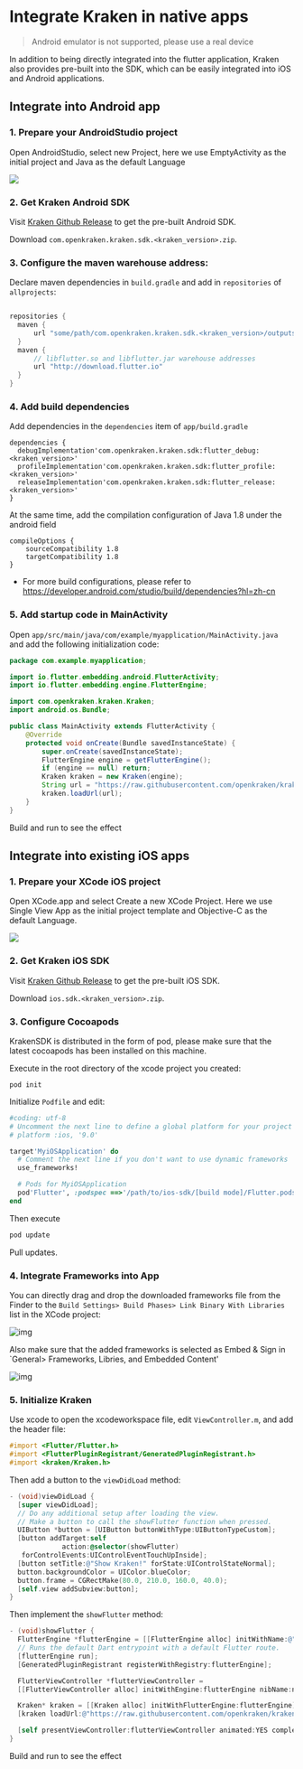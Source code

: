 # Integrate Kraken in native apps

> Android emulator is not supported, please use a real device

In addition to being directly integrated into the flutter application, Kraken also provides pre-built into the SDK, which can be easily integrated into iOS and Android applications.

## Integrate into Android app

### 1. Prepare your AndroidStudio project

Open AndroidStudio, select new Project, here we use EmptyActivity as the initial project and Java as the default Language

<img src="https://gw.alicdn.com/tfs/TB1cmU.0oY1gK0jSZFMXXaWcVXa-1500-989.png" style="max-width: 600px" />

### 2. Get Kraken Android SDK

Visit [Kraken Github Release](https://github.com/openkraken/kraken/releases) to get the pre-built Android SDK.

Download `com.openkraken.kraken.sdk.<kraken_version>.zip`.

### 3. Configure the maven warehouse address:

Declare maven dependencies in `build.gradle` and add in `repositories` of `allprojects`:

```gradle

repositories {
  maven {
      url "some/path/com.openkraken.kraken.sdk.<kraken_version>/outputs/repo"
  }
  maven {
      // libflutter.so and libflutter.jar warehouse addresses
      url "http://download.flutter.io"
  }
}
```

### 4. Add build dependencies

Add dependencies in the `dependencies` item of `app/build.gradle`

```
dependencies {
  debugImplementation'com.openkraken.kraken.sdk:flutter_debug:<kraken_version>'
  profileImplementation'com.openkraken.kraken.sdk:flutter_profile:<kraken_version>'
  releaseImplementation'com.openkraken.kraken.sdk:flutter_release:<kraken_version>'
}
```

At the same time, add the compilation configuration of Java 1.8 under the android field

```
compileOptions {
    sourceCompatibility 1.8
    targetCompatibility 1.8
}
```

- For more build configurations, please refer to https://developer.android.com/studio/build/dependencies?hl=zh-cn

### 5. Add startup code in MainActivity

Open `app/src/main/java/com/example/myapplication/MainActivity.java` and add the following initialization code:

```java
package com.example.myapplication;

import io.flutter.embedding.android.FlutterActivity;
import io.flutter.embedding.engine.FlutterEngine;

import com.openkraken.kraken.Kraken;
import android.os.Bundle;

public class MainActivity extends FlutterActivity {
    @Override
    protected void onCreate(Bundle savedInstanceState) {
        super.onCreate(savedInstanceState);
        FlutterEngine engine = getFlutterEngine();
        if (engine == null) return;
        Kraken kraken = new Kraken(engine);
        String url = "https://raw.githubusercontent.com/openkraken/kraken/main/kraken/example/assets/bundle.js";
        kraken.loadUrl(url);
    }
}
```

Build and run to see the effect

## Integrate into existing iOS apps

### 1. Prepare your XCode iOS project

Open XCode.app and select Create a new XCode Project. Here we use Single View App as the initial project template and Objective-C as the default Language.

<img src="https://gw.alicdn.com/tfs/TB1ugs.0oY1gK0jSZFCXXcwqXXa-1498-1100.png" style="max-width: 600px" />

### 2. Get Kraken iOS SDK

Visit [Kraken Github Release](https://github.com/openkraken/kraken/releases) to get the pre-built iOS SDK.

Download `ios.sdk.<kraken_version>.zip`.

### 3. Configure Cocoapods

KrakenSDK is distributed in the form of pod, please make sure that the latest cocoapods has been installed on this machine.

Execute in the root directory of the xcode project you created:

```
pod init
```

Initialize `Podfile` and edit:

```ruby
#coding: utf-8
# Uncomment the next line to define a global platform for your project
# platform :ios, '9.0'

target'MyiOSApplication' do
  # Comment the next line if you don't want to use dynamic frameworks
  use_frameworks!

  # Pods for MyiOSApplication
  pod'Flutter', :podspec ==>'/path/to/ios-sdk/[build mode]/Flutter.podspec'
end
```

Then execute

```bash
pod update
```

Pull updates.

### 4. Integrate Frameworks into App

You can directly drag and drop the downloaded frameworks file from the Finder to the `Build Settings> Build Phases> Link Binary With Libraries` list in the XCode project:

![img](https://kraken.oss-cn-hangzhou.aliyuncs.com/images/20210319194730.jpg)

Also make sure that the added frameworks is selected as Embed & Sign in `General> Frameworks, Libries, and Embedded Content'

![img](https://kraken.oss-cn-hangzhou.aliyuncs.com/images/20210319194925.jpg)

### 5. Initialize Kraken

Use xcode to open the xcodeworkspace file, edit `ViewController.m`, and add the header file:

```objective-c
#import <Flutter/Flutter.h>
#import <FlutterPluginRegistrant/GeneratedPluginRegistrant.h>
#import <kraken/Kraken.h>
```

Then add a button to the `viewDidLoad` method:

```objective-c
- (void)viewDidLoad {
  [super viewDidLoad];
  // Do any additional setup after loading the view.
  // Make a button to call the showFlutter function when pressed.
  UIButton *button = [UIButton buttonWithType:UIButtonTypeCustom];
  [button addTarget:self
             action:@selector(showFlutter)
   forControlEvents:UIControlEventTouchUpInside];
  [button setTitle:@"Show Kraken!" forState:UIControlStateNormal];
  button.backgroundColor = UIColor.blueColor;
  button.frame = CGRectMake(80.0, 210.0, 160.0, 40.0);
  [self.view addSubview:button];
}
```

Then implement the `showFlutter` method:

```objective-c
- (void)showFlutter {
  FlutterEngine *flutterEngine = [[FlutterEngine alloc] initWithName:@"my flutter engine"];
  // Runs the default Dart entrypoint with a default Flutter route.
  [flutterEngine run];
  [GeneratedPluginRegistrant registerWithRegistry:flutterEngine];

  FlutterViewController *flutterViewController =
  [[FlutterViewController alloc] initWithEngine:flutterEngine nibName:nil bundle:nil];

  Kraken* kraken = [[Kraken alloc] initWithFlutterEngine:flutterEngine];
  [kraken loadUrl:@"https://raw.githubusercontent.com/openkraken/kraken/main/kraken/example/assets/bundle.js"];

  [self presentViewController:flutterViewController animated:YES completion:nil];
}
```

Build and run to see the effect
